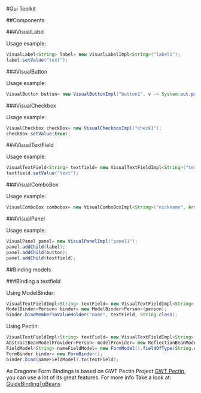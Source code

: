#Gui Toolkit

##Components

###VisualLabel

Usage example:
``` Java
VisualLabel<String> label= new VisualLabelImpl<String>("label1");
label.setValue("text");
```


###VisualButton

Usage example:
``` Java
VisualButton button= new VisualButtonImpl("button1", v -> System.out.println("Click"));
```


###VisualCheckbox

Usage example:
``` Java
VisualCheckbox checkBox= new VisualCheckboxImpl("check1");
checkBox.setValue(true);
```

###VisualTextField

Usage example:
``` Java
VisualTextField<String> textfield= new VisualTextFieldImpl<String>("textfield1");
textfield.setValue("text");
```


###VisualComboBox

Usage example:
``` Java
VisualComboBox combobox= new VisualComboBoxImpl<String>("nickname", Arrays.asList("Pelusa", "Burrito", "Bocha", "Bruja"))
```


###VisualPanel

Usage example:
``` Java
VisualPanel panel= new VisualPanelImpl("panel1");
panel.addChild(label);
panel.addChild(button);
panel.addChild(textfield);
```


##Binding models


###Binding a textfield

Using ModelBinder:
``` Java
VisualTextFieldImpl<String> textField= new VisualTextFieldImpl<String>("name");
ModelBinder<Person> binder= new ModelBinder<Person>(person);
binder.bindMemberToValueHolder("name", textField, String.class);
```

Using Pectin:
``` Java
VisualTextFieldImpl<String> textField= new VisualTextFieldImpl<String>("name");
AbstractBeanModelProvider<Person> modelProvider= new ReflectionBeanModelProvider<Person>(Person.class);
FieldModel<String> nameFieldModel= new FormModel().fieldOfType(String.class).boundTo(modelProvider, "name");
FormBinder binder= new FormBinder();
binder.bind(nameFieldModel).to(textField);
```

As Dragome Form Bindings is based on GWT Pectin Project [GWT Pectin][1], you can use a lot of its great features.
For more info Take a look at: [GuideBindingToBeans][2]


[1]: https://code.google.com/p/gwt-pectin
[2]: https://code.google.com/p/gwt-pectin/wiki/GuideBindingToBeans


